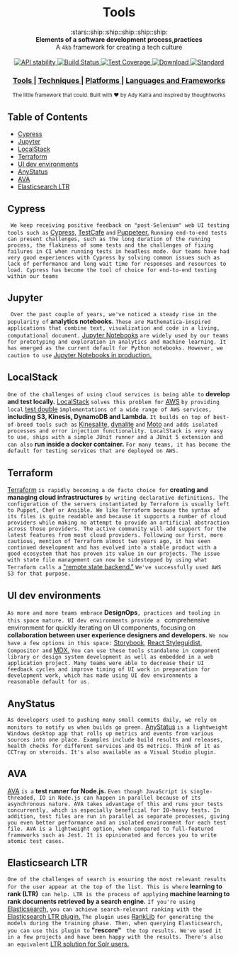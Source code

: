 <h1 align="center">Tools</h1>

<div align="center">
  :stars::ship::ship::ship::ship::ship:
</div>
<div align="center">
  <strong>Elements of a software development process,practices</strong>
</div>
<div align="center">
  A <code>4kb</code> framework for creating a tech culture
</div>

<br />

<div align="center">
  <!-- Stability -->
  <a href="https://nodejs.org/api/documentation.html#documentation_stability_index">
    <img src="https://img.shields.io/badge/stability-experimental-orange.svg?style=flat-square"
      alt="API stability" />
  </a>  
  <!-- Build Status -->
  <a href="https://travis-ci.org/choojs/choo">
    <img src="https://img.shields.io/travis/choojs/choo/master.svg?style=flat-square"
      alt="Build Status" />
  </a>
  <!-- Test Coverage -->
  <a href="https://codecov.io/github/choojs/choo">
    <img src="https://img.shields.io/codecov/c/github/choojs/choo/master.svg?style=flat-square"
      alt="Test Coverage" />
  </a>
  <!-- Downloads -->
  <a href="https://npmjs.org/package/choo">
    <img src="https://img.shields.io/npm/dt/choo.svg?style=flat-square"
      alt="Download" />
  </a>
  <!-- Standard -->
  <a href="https://standardjs.com">
    <img src="https://img.shields.io/badge/code%20style-standard-brightgreen.svg?style=flat-square"
      alt="Standard" />
  </a>
</div>

<div align="center">
  <h3>
    <a href="https://github.com/AdyKalra/technologyradar/blob/master/Tools.md">
      Tools
    </a>
    <span> | </span>
    <a href="https://github.com/AdyKalra/technologyradar/edit/master/Techniques.md">
      Techniques
    </a>
    <span> | </span>
    <a href="https://github.com/AdyKalra/technologyradar/blob/master/Platforms.md">
      Platforms
    </a>
    <span> | </span>
    <a href="https://github.com/AdyKalra/technologyradar/blob/master/Programming%20Languages%20and%20Frameworks.md">
      Languages and Frameworks
    </a>
    </h3>
</div>

<div align="center">
  <sub>The little framework that could. Built with ❤︎ by
  Ady Kalra</a> and
    inspired by thoughtworks
  </a>
</div>

## Table of Contents
- [Cypress](#Cypress)
- [Jupyter](#Jupyter)
- [LocalStack](#LocalStack)
- [Terraform](#Terraform)
- [UI dev environments](#UI-dev-environments)
- [AnyStatus](#AnyStatus)
- [AVA](#AVA)
- [Elasticsearch LTR](#Elasticsearch-LTR)

## Cypress
``` We keep receiving positive feedback on "post-Selenium" web UI testing tools such as``` [Cypress,](http://www.cypress.io/) [TestCafe](https://www.thoughtworks.com/radar/tools/testcafe) ```and``` [Puppeteer.](https://www.thoughtworks.com/radar/languages-and-frameworks/puppeteer) ```Running end-to-end tests can present challenges, such as the long duration of the running process, the flakiness of some tests and the challenges of fixing failures in CI when running tests in headless mode. Our teams have had very good experiences with Cypress by solving common issues such as lack of performance and long wait time for responses and resources to load. Cypress has become the tool of choice for end-to-end testing within our teams```

## Jupyter
``` Over the past couple of years, we've noticed a steady rise in the popularity of``` **analytics notebooks.** ```These are Mathematica-inspired applications that combine text, visualization and code in a living, computational document.``` [Jupyter Notebooks](https://jupyter.org/) ```are widely used by our teams for prototyping and exploration in analytics and machine learning. It has emerged as the current default for Python notebooks. However, we caution to use``` [Jupyter Notebooks in production.](https://www.thoughtworks.com/radar/techniques/productionizing-jupyter-notebooks)

## LocalStack
```One of the challenges of using cloud services is being able to``` **develop and test locally.** [LocalStack](https://github.com/localstack/localstack) ```solves this problem for``` [AWS](https://www.thoughtworks.com/radar/platforms/aws) ```by providing local``` [test double](https://martinfowler.com/bliki/TestDouble.html) ```implementations of a wide range of AWS services,``` **including S3, Kinesis, DynamoDB and Lambda.** ```It builds on top of best-of-breed tools such as``` [Kinesalite,](https://github.com/mhart/kinesalite) [dynalite](https://github.com/mhart/dynalite) ```and``` [Moto](https://github.com/spulec/moto) ```and adds isolated processes and error injection functionality. LocalStack is very easy to use, ships with a simple JUnit runner and a JUnit 5 extension and can also``` **run inside a docker container.** ```For many teams, it has become the default for testing services that are deployed on AWS.```

## Terraform
[Terraform](https://www.terraform.io/) ```is rapidly becoming a de facto choice for``` **creating and managing cloud infrastructures** ```by writing declarative definitions. The configuration of the servers instantiated by Terraform is usually left to Puppet, Chef or Ansible. We like Terraform because the syntax of its files is quite readable and because it supports a number of cloud providers while making no attempt to provide an artificial abstraction across those providers. The active community will add support for the latest features from most cloud providers. Following our first, more cautious, mention of Terraform almost two years ago, it has seen continued development and has evolved into a stable product with a good ecosystem that has proven its value in our projects. The issue with state file management can now be sidestepped by using what Terraform calls a``` ["remote state backend."](https://www.terraform.io/docs/backends/types/remote.html) ```We've successfully used AWS S3 for that purpose.```

## UI dev environments
```As more and more teams embrace``` **DesignOps**```, practices and tooling in this space mature. UI dev environments provide a ``` comprehensive environment for quickly iterating on UI components, focusing on **collaboration between user experience designers and developers.** ```We now have a few options in this space:``` [Storybook,](https://storybook.js.org/) [React Styleguidist,](https://react-styleguidist.js.org/) ```Compositor and``` [MDX.](https://mdxjs.com/) ```You can use these tools standalone in component library or design system development as well as embedded in a web application project. Many teams were able to decrease their UI feedback cycles and improve timing of UI work in preparation for development work, which has made using UI dev environments a reasonable default for us.```

## AnyStatus
```As developers used to pushing many small commits daily, we rely on monitors to notify us when builds go green.``` [AnyStatus](https://www.anystat.us/) ```is a lightweight Windows desktop app that rolls up metrics and events from various sources into one place. Examples include build results and releases, health checks for different services and OS metrics. Think of it as CCTray on steroids. It's also available as a Visual Studio plugin.```

## AVA
[AVA](https://github.com/avajs/ava) ```is a``` **test runner for Node.js.** ```Even though JavaScript is single-threaded, IO in Node.js can happen in parallel because of its asynchronous nature. AVA takes advantage of this and runs your tests concurrently, which is especially beneficial for IO-heavy tests. In addition, test files are run in parallel as separate processes, giving you even better performance and an isolated environment for each test file. AVA is a lightweight option, when compared to full-featured frameworks such as Jest. It is opinionated and forces you to write atomic test cases.```

## Elasticsearch LTR
```One of the challenges of search is ensuring the most relevant results for the user appear at the top of the list. This is where``` **learning to rank (LTR)**``` can help. LTR is the process of applying``` **machine learning to rank documents retrieved by a search engine.** ```If you're using``` [Elasticsearch,](https://www.thoughtworks.com/radar/platforms/elastic-search) ```you can achieve search-relevant ranking with the``` [Elasticsearch LTR plugin.](https://github.com/o19s/elasticsearch-learning-to-rank) ```The plugin uses``` [RankLib](https://sourceforge.net/p/lemur/wiki/RankLib/) ```for generating the models during the training phase. Then, when querying Elasticsearch, you can use this plugin to``` **"rescore"** ``` the top results. We've used it in a few projects and have been happy with the results. There's also an equivalent``` [LTR solution for Solr users.](http://lucene.apache.org/solr/guide/7_7/learning-to-rank.html)
